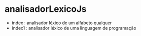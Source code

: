 # analisadorLexicoJs

- index : analisador léxico de um alfabeto qualquer
- index1 : analisador léxico de uma linguagem de programação
  
